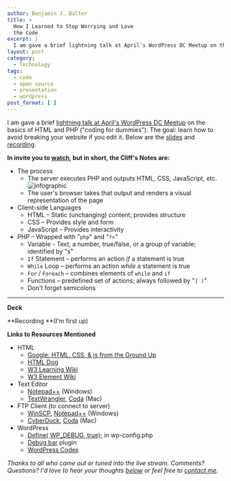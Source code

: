 ```yaml
---
author: Benjamin J. Balter
title: >
  How I Learned to Stop Worrying and Love
  the Code
excerpt: |
  I am gave a brief lightning talk at April's WordPress DC Meetup on the basics of HTML and PHP ("coding for dummies"). The goal: learn how to avoid breaking your website if you edit it. Below are the slides and recording.
layout: post
category:
  - Technology
tags:
  - code
  - open source
  - presentation
  - wordpress
post_format: [ ]
---
```

I am gave a brief [lightning talk at April's WordPress DC Meetup][1] on the basics of HTML and PHP ("coding for dummies"). The goal: learn how to avoid breaking your website if you edit it. Below are the [slides][2] and [recording][3].

**In invite you to [watch][2], but in short, the Cliff's Notes are:**

*   The process 
    *   The server executes PHP and outputs HTML, CSS, JavaScript, etc.![][4]
    *   The user's browser takes that output and renders a visual representation of the page
*   Client-side Languages 
    *   HTML – Static (unchanging) content; provides structure
    *   CSS – Provides style and form
    *   JavaScript – Provides interactivity
*   PHP – Wrapped with "`php`" and "`?>`" 
    *   Variable - Text, a number, true/false, or a group of variable; identified by "`$`"
    *   `If` Statement – performs an action *if* a statement is true
    *   `While` Loop – performs an action *while* a statement is true
    *   `For` / `Foreach` – combines elements of `while` and `if`
    *   Functions – predefined set of actions; always followed by "`( )`"
    *   Don't forget semicolons

****

**Deck**



**Recording **(I'm first up)



**Links to Resources Mentioned**

*   HTML 
    *   [Google: HTML, CSS, & js from the Ground Up ][5]
    *   [HTML Dog ][6]
    *   [W3 Learning Wiki ][7]
    *   [W3 Element Wiki ][8]
*   Text Editor 
    *   [Notepad++][9] (Windows)
    *   [TextWrangler][10], [Coda][11] (Mac)
*   FTP Client (to connect to server) 
    *   [WinSCP][12], [Notepad++][9] (Windows)
    *   [CyberDuck][13], [Coda][11] (Mac)
*   WordPress 
    *   [Define( WP_DEBUG, true);][14] in wp-config.php
    *   [Debug bar][15] plugin
    *   [WordPress Codex][16]

*Thanks to all who came out or tuned into the live stream. Comments? Questions? I'd love to hear your thoughts [below][17] or feel free to [contact me][18].*

 [1]: http://www.meetup.com/wordpressdc/events/16887732/
 [2]: #deck
 [3]: #recording
 [4]: http://ben.balter.com/wp-content/uploads/2011/04/infographic-300x138.png "infographic"
 [5]: http://code.google.com/edu/submissions/html-css-javascript/
 [6]: http://htmldog.com
 [7]: http://www.w3.org/wiki/HTML/Training
 [8]: http://www.w3.org/wiki/HTML/Elements
 [9]: http://notepad-plus-plus.org/
 [10]: http://www.barebones.com/products/textwrangler/
 [11]: http://www.panic.com/coda/
 [12]: http://winscp.net/eng/index.php
 [13]: http://cyberduck.ch/
 [14]: http://codex.wordpress.org/Editing_wp-config.php#Debug
 [15]: http://wordpress.org/extend/plugins/debug-bar/
 [16]: http://codex.wordpress.org/
 [17]: #comments
 [18]: http://ben.balter.com/contact/